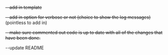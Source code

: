 ~~--add in template~~

~~--add in option for verbose or not (choice to show the log messages)~~ (pointless to add in)

~~--make sure commented out code is up to date with all of the changes that have been done.~~

--update README
